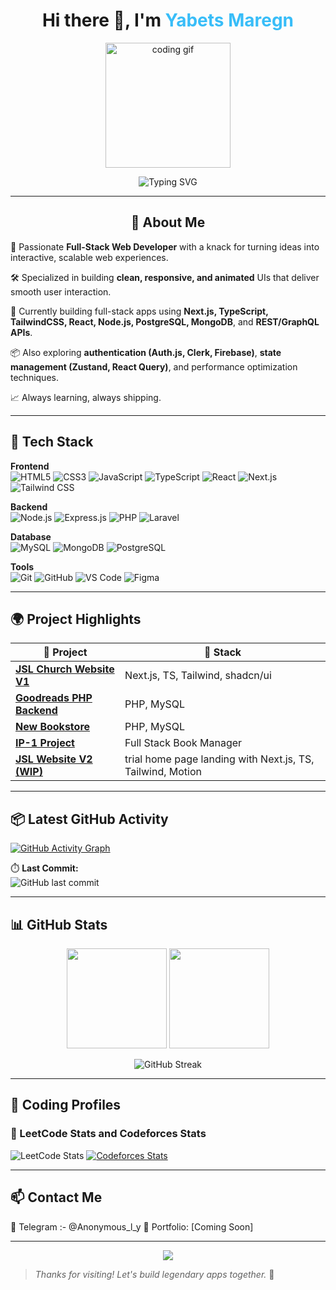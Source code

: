 <h1 align="center">Hi there 👋, I'm <span style="color:#38BDF8">Yabets Maregn</span></h1>

<p align="center">
  <img src="https://media.giphy.com/media/qgQUggAC3Pfv687qPC/giphy.gif" height="200" alt="coding gif" />
</p>


<p align="center">
  <img src="https://readme-typing-svg.demolab.com?font=Fira+Code&size=24&duration=3000&pause=1000&color=38BDF8&center=true&vCenter=true&width=600&lines=Hey+there!+I'm+Yabets+%2F+Anon.;Full+Stack+Web+Developer;Frontend+%7C+Backend+%7C+Database+%7C+Git+Lover" alt="Typing SVG" />
</p>

---

<h2 align="center">🚀 About Me</h2>

<p >
  🎯 Passionate <strong>Full-Stack Web Developer</strong> with a knack for turning ideas into interactive, scalable web experiences.
</p>
<p >
  🛠️ Specialized in building <strong>clean, responsive, and animated</strong> UIs that deliver smooth user interaction.
</p>
<p >
  🌱 Currently building full-stack apps using <strong>Next.js, TypeScript, TailwindCSS, React, Node.js,  PostgreSQL, MongoDB</strong>, and <strong>REST/GraphQL APIs</strong>.
</p>
<p >
  📦 Also exploring <strong>authentication (Auth.js, Clerk, Firebase)</strong>, <strong>state management (Zustand,  React Query)</strong>, and performance optimization techniques.
</p>
<p >
  📈 Always learning, always shipping.
</p>


---

## 🧰 Tech Stack

**Frontend**  
![HTML5](https://img.shields.io/badge/-HTML5-E34F26?style=for-the-badge&logo=html5&logoColor=white)
![CSS3](https://img.shields.io/badge/-CSS3-1572B6?style=for-the-badge&logo=css3)
![JavaScript](https://img.shields.io/badge/-JavaScript-F7DF1E?style=for-the-badge&logo=javascript&logoColor=black)
![TypeScript](https://img.shields.io/badge/-TypeScript-3178C6?style=for-the-badge&logo=typescript)
![React](https://img.shields.io/badge/-React-20232A?style=for-the-badge&logo=react)
![Next.js](https://img.shields.io/badge/-Next.js-000?style=for-the-badge&logo=next.js)
![Tailwind CSS](https://img.shields.io/badge/-Tailwind%20CSS-38B2AC?style=for-the-badge&logo=tailwind-css)

**Backend**  
![Node.js](https://img.shields.io/badge/-Node.js-339933?style=for-the-badge&logo=node.js)
![Express.js](https://img.shields.io/badge/-Express.js-000000?style=for-the-badge&logo=express)
![PHP](https://img.shields.io/badge/-PHP-777BB4?style=for-the-badge&logo=php)
![Laravel](https://img.shields.io/badge/-Laravel-FF2D20?style=for-the-badge&logo=laravel)

**Database**  
![MySQL](https://img.shields.io/badge/-MySQL-4479A1?style=for-the-badge&logo=mysql)
![MongoDB](https://img.shields.io/badge/-MongoDB-47A248?style=for-the-badge&logo=mongodb)
![PostgreSQL](https://img.shields.io/badge/-PostgreSQL-336791?style=for-the-badge&logo=postgresql)

**Tools**  
![Git](https://img.shields.io/badge/-Git-F05032?style=for-the-badge&logo=git)
![GitHub](https://img.shields.io/badge/-GitHub-181717?style=for-the-badge&logo=github)
![VS Code](https://img.shields.io/badge/-VS%20Code-007ACC?style=for-the-badge&logo=visual-studio-code)
![Figma](https://img.shields.io/badge/-Figma-F24E1E?style=for-the-badge&logo=figma)

---

## 🌍 Project Highlights 

| 🚀 Project | 🔧 Stack |
|-----------|----------|
| **[JSL Church Website V1](https://jsl-evvu.vercel.app/)** | Next.js, TS, Tailwind, shadcn/ui |
| **[Goodreads PHP Backend](https://github.com/anon381/goodreads-php-backend)** | PHP, MySQL |
| **[New Bookstore](https://github.com/anon381/new_bookstore-main)** | PHP, MySQL |
| **[IP-1 Project](https://github.com/anon381/IP-1-Project)** | Full Stack Book Manager |
| **[JSL Website V2 (WIP)](https://trial-jsl.vercel.app/)** | trial home page landing with Next.js, TS, Tailwind, Motion |

---

## 📦 Latest GitHub Activity

[![GitHub Activity Graph](https://github-readme-activity-graph.vercel.app/graph?username=anon381&theme=tokyo-night&hide_border=true)](https://github.com/ashutosh00710/github-readme-activity-graph)

⏱️ **Last Commit:**  
![GitHub last commit](https://img.shields.io/github/last-commit/anon381/jslv1?style=for-the-badge)

---

## 📊 GitHub Stats

<p align="center">
  <img src="https://github-readme-stats.vercel.app/api?username=anon381&show_icons=true&count_private=true&theme=tokyonight" height="160"/>
  <img src="https://github-readme-stats.vercel.app/api/top-langs/?username=anon381&layout=compact&theme=tokyonight" height="160"/>
</p>

<p align="center">
  <img src="https://streak-stats.demolab.com?user=anon381&theme=tokyonight" alt="GitHub Streak" />
</p>








---

## 🧠 Coding Profiles

### 📘 LeetCode Stats  and Codeforces Stats
![LeetCode Stats](https://leetcard.jacoblin.cool/anonized?theme=dark&font=Fira+Code&ext=contest) 
[![Codeforces Stats](https://codeforces-readme-stats.vercel.app/api/card?username=anonized)](https://codeforces.com/profile/anonized)




---

## 📫 Contact Me

📧 Telegram :- @Anonymous_l_y
📂 Portfolio: [Coming Soon]  

---

<p align="center">
  <img src="https://capsule-render.vercel.app/api?type=waving&color=38BDF8&height=100&section=footer"/>
</p>

> _Thanks for visiting! Let's build legendary apps together._ 🚀
